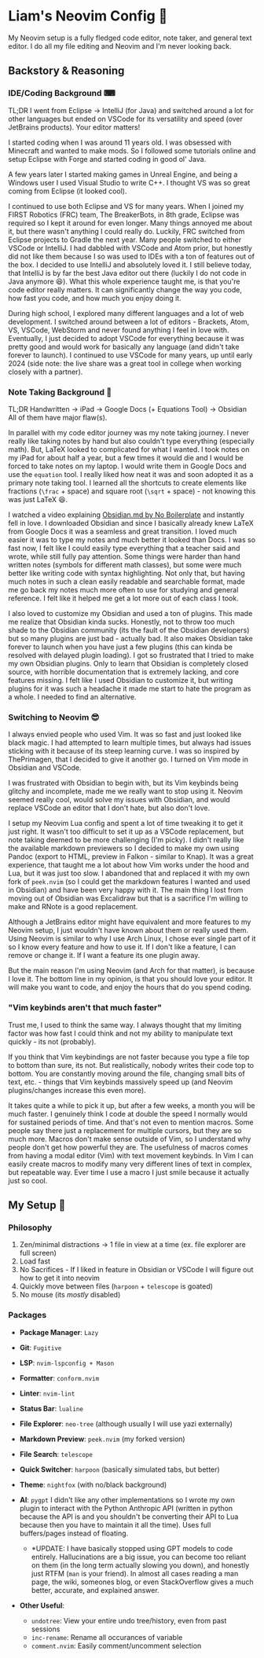 # Liam's Neovim Config 🧙

My Neovim setup is a fully fledged code editor,
note taker, and general text editor. I do all
my file editing and Neovim and I'm never looking
back.

## Backstory & Reasoning

### IDE/Coding Background ⌨

TL;DR I went from Eclipse -> IntelliJ (for Java) and
switched around a lot for other languages but ended
on VSCode for its versatility and speed (over JetBrains products).
Your editor matters!

I started coding when I was around 11 years old. I was
obsessed with Minecraft and wanted to make mods. So I
followed some tutorials online and setup Eclipse
with Forge and started coding in good ol' Java.

A few years later I started making games in Unreal Engine,
and being a Windows user I used Visual Studio to write
C++. I thought VS was so great coming from Eclipse (it
looked cool).

I continued to use both Eclipse and VS for many years.
When I joined my FIRST Robotics (FRC) team, The BreakerBots,
in 8th grade, Eclipse was required so I kept it around
for even longer. Many things annoyed me about it, but
there wasn't anything I could really do. Luckily,
FRC switched from Eclipse projects to Gradle the next year. Many
people switched to either VSCode or IntelliJ. I had
dabbled with VSCode and Atom prior, but honestly
did not like them because I so was used to IDEs with a ton
of features out of the box. I decided to use IntelliJ
and absolutely loved it. I still believe today, that
IntelliJ is by far the best Java editor out there (luckily
I do not code in Java anymore 😆). What this whole experience
taught me, is that you're code editor really matters. It
can significantly change the way you code, how fast you
code, and how much you enjoy doing it.

During high school, I explored many different languages and
a lot of web development. I switched around between
a lot of editors - Brackets, Atom, VS, VSCode, WebStorm and
never found anything I feel in love with. Eventually, I
just decided to adopt VSCode for everything because it
was pretty good and would work for basically any language
(and didn't take forever to launch). I continued
to use VSCode for many years, up until early 2024 (side note: the
live share was a great tool in college when working closely
with a partner).

### Note Taking Background 📓

TL;DR Handwritten -> iPad -> Google Docs (+ Equations Tool) -> Obsidian
All of them have major flaw(s).

In parallel with my code editor journey was my note taking
journey. I never really like taking notes by hand but also
couldn't type everything (especially math). But,
LaTeX looked to complicated for what I wanted. I took
notes on my iPad for about half a year, but a few times
it would die and I would be forced to take notes on my
laptop. I would write them in Google Docs and use the
`equation` tool. I really liked how neat it was and soon
adopted it as a primary note taking tool. I learned all
the shortcuts to create elements like fractions (`\frac` + space)
and square root (`\sqrt` + space) - not knowing this was just
LaTeX 😆.

I watched a video explaining [Obsidian.md by No Boilerplate](https://youtube.com/watch?v=DbsAQSIKQXk)
and instantly fell in love. I downloaded Obsidian and since I basically
already knew LaTeX from Google Docs it was a seamless and great
transition. I loved much easier it was to type my notes
and much better it looked than Docs. I was so fast now, I felt
like I could easily type everything that a teacher said and
wrote, while still fully pay attention. Some things were harder
than hand written notes (symbols for different math classes),
but some were much better like writing code with syntax highlighting.
Not only that, but having much notes in such a clean easily readable
and searchable format, made me go back my notes much more often
to use for studying and general reference. I felt like it helped
me get a lot more out of each class I took.

I also loved
to customize my Obsidian and used a ton of plugins. This made me
realize that Obsidian kinda sucks. Honestly, not to throw too
much shade to the Obsidian community (its the fault of the
Obsidian developers) but so many plugins are just
bad - actually bad. It also makes Obsidian take forever to launch
when you have just a few plugins (this can kinda be resolved with delayed
plugin loading). I got so frustrated that I tried to make my own
Obsidian plugins. Only to learn that Obsidian is completely closed
source, with horrible documentation that is extremely lacking, and
core features missing. I felt like I used Obsidian to customize
it, but writing plugins for it was such a headache it made
me start to hate the program as a whole. I needed to find an alternative.

### Switching to Neovim 😎

I always envied people who used Vim. It was so fast and just looked
like black magic. I had attempted to learn multiple times, but
always had issues sticking with it because of its steep learning
curve. I was so inspired by ThePrimagen, that I decided to give it
another go. I turned on Vim mode in Obsidian and VSCode.

I was frustrated with Obsidian to begin with, but its Vim keybinds
being glitchy and incomplete, made me we really want to stop using it.
Neovim seemed really cool, would solve my issues with Obsidian, and
would replace VSCode an editor that I don't hate, but also don't love.

I setup my Neovim Lua config and spent a lot of time tweaking it to
get it just right. It wasn't too difficult to set it up as a VSCode
replacement, but note taking deemed to be more challenging (I'm picky). I didn't
really like the available markdown previewers so I decided to make
my own using Pandoc (export to HTML, preview in Falkon - similar
to Knap). It was a great experience,
that taught me a lot about how Vim works under the hood and
Lua, but it was just too slow. I abandoned that and replaced
it with my own fork of `peek.nvim` (so I could get the markdown
features I wanted and used in Obsidian) and have been very happy with it.
The main thing I lost from moving out of Obsidian was Excalidraw
but that is a sacrifice I'm willing to make and RNote is a good
replacement.

Although a JetBrains editor might have equivalent and more
features to my Neovim setup, I just wouldn't have known
about them or really used them. Using Neovim is similar
to why I use Arch Linux, I chose ever single part of it
so I know every feature and how to use it. If I don't like
a feature, I can remove or change it. If I want a feature
its one plugin away.

But the main reason I'm using Neovim (and Arch for that matter),
is because I love it. The bottom line in my opinion, is that you
should love your editor. It will make you want to code, and enjoy
the hours that do you spend coding.

### "Vim keybinds aren't that much faster"

Trust me, I used to think the same way. I always thought that
my limiting factor was how fast I could think and not my ability to manipulate
text quickly - its not (probably).

If you think that Vim keybindings are not faster because you type
a file top to bottom than sure, its not. But realistically, nobody
writes their code top to bottom. You are constantly moving around
the file, changing small bits of text, etc. - things that Vim keybinds
massively speed up (and Neovim plugins/changes increase this even more).

It takes quite a while to pick it up, but after a few weeks, a month you
will be much faster. I genuinely think I code at double the speed I normally
would for sustained periods of time. And that's not even to mention macros.
Some people say there just a replacement for multiple cursors, but they
are so much more. Macros don't make sense outside of Vim, so I understand
why people don't get how powerful they are. The usefulness of macros comes
from having a modal editor (Vim) with text movement keybinds.
In Vim I can easily create
macros to modify many very different lines of text in complex,
but repeatable way. Ever time I use
a macro I just smile because it actually just so cool.


## My Setup 👑

### Philosophy

 1. Zen/minimal distractions -> 1 file in view at a time (ex. file explorer are full screen)
 2. Load fast
 3. No Sacrifices - If I liked in feature in Obsidian or VSCode
 I will figure out how to get it into neovim
 4. Quickly move between files (`harpoon` + `telescope` is goated)
 5. No mouse (its _mostly_ disabled)

### Packages

 - __Package Manager__: `Lazy`
 - __Git__: `Fugitive`
 - __LSP__: `nvim-lspconfig + Mason`
 - __Formatter__: `conform.nvim`
 - __Linter__: `nvim-lint`
 - __Status Bar__: `lualine`
 - __File Explorer__: `neo-tree` (although usually I will use yazi externally)
 - __Markdown Preview__: `peek.nvim` (my forked version)
 - __File Search__: `telescope`
 - __Quick Switcher__: `harpoon` (basically simulated tabs, but better)
 - __Theme__: `nightfox` (with no/black background)
 - __AI__: `pygpt` I didn't like any other implementations so I wrote my own plugin to interact with the Python Anthropic API (written in python because the API is and you shouldn't be converting their API to Lua because then you have to maintain it all the time). Uses full buffers/pages instead of floating.
    - \*UPDATE: I have basically stopped using GPT models to code entirely. Hallucinations are a big issue, you can become too reliant on them (in the long term actually slowing you down), and honestly just RTFM (`man` is your friend). In almost all cases reading a man page, the wiki, someones blog, or even StackOverflow gives a much better, accurate, and explained answer.

 - __Other Useful__:
     - `undotree`: View your entire undo tree/history, even from past sessions
     - `inc-rename`: Rename all occurances of variable
     - `comment.nvim`: Easily comment/uncomment selection
